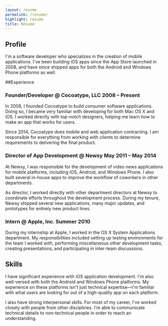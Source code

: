 ```yaml
---
layout: resume
permalink: /resume/
highlight: resume
title: Résumé
---
```



## Profile

I'm a software developer who specializes in the creation of mobile applications. I've been building iOS apps since the App Store launched in 2008, and have since shipped apps for both the Android and Windows Phone platforms as well.

##Experience

### Founder/Developer @ Cocoatype, LLC <span class="duration">2008 &ndash; Present</span>

In 2008, I founded Cocoatype to build consumer software applications. Doing so, I became very familiar with developing for both Mac OS X and iOS. I worked directly with top-notch designers, helping me learn how to make an app that works for users.

Since 2014, Cocoatype does mobile and web application contracting. I am responsible for everything from working with clients to determine requirements to delivering the final product.

### Director of App Development @ Newsy <span class="duration"> May 2011 &ndash; May 2014</span>

At Newsy, I was responsible for the development of video news applications for mobile platforms, including iOS, Android, and Windows Phone. I also built several in-house apps to improve the workflow of coworkers in other departments.

As director, I worked directly with other department directors at Newsy to coordinate efforts throughout the development process. During my tenure, Newsy shipped several new applications, many major updates, and prototypes for entirely new product lines.

### Intern @ Apple, Inc. <span class="duration">Summer 2010</span>

During my internship at Apple, I worked in the OS X System Applications department. My responsibilities included setting up testing environments for the team I worked with, performing miscellaneous other development tasks, creating presentations, and participating in inter-team discussions.

## Skills

I have significant experience with iOS application development. I'm also well-versed with both the Android and Windows Phone platforms. My experience on these platforms isn't just technical expertise&mdash;I'm familiar with what users are looking for out of a high-quality app on each platform.

I also have strong interpersonal skills. For most of my career, I've worked closely with people from other disciplines. I'm able to communicate technical details to non-technical people in order to reach an understanding.
